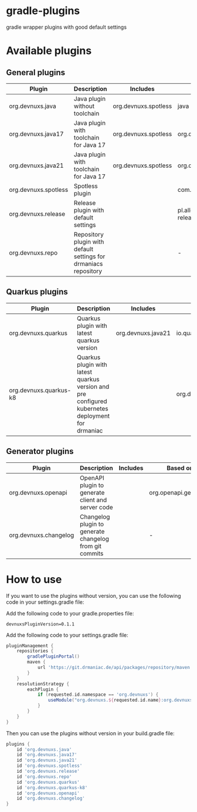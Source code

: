 # gradle-plugins

gradle wrapper plugins with good default settings

# Available plugins
## General plugins
| Plugin | Description | Includes | Based on |
| ------ | ----------- | -------- | -------- |
| org.devnuxs.java | Java plugin without toolchain | org.devnuxs.spotless | java |
| org.devnuxs.java17 | Java plugin with toolchain for Java 17 | org.devnuxs.spotless | org.devnuxs.java |
| org.devnuxs.java21 | Java plugin with toolchain for Java 17 | org.devnuxs.spotless | org.devnuxs.java |
| org.devnuxs.spotless | Spotless plugin | | com.diffplug.spotless |
| org.devnuxs.release | Release plugin with default settings | | pl.allegro.tech.build.axion-release |
| org.devnuxs.repo | Repository plugin with default settings for drmaniacs repository | | - |

## Quarkus plugins
| Plugin | Description | Includes | Based on |
| ------ | ----------- | -------- | -------- |
| org.devnuxs.quarkus | Quarkus plugin with latest quarkus version | org.devnuxs.java21 | io.quarkus |
| org.devnuxs.quarkus-k8 | Quarkus plugin with latest quarkus version and pre configured kubernetes deployment for drmaniac | | org.devnuxs.quarkus |

## Generator plugins
| Plugin | Description | Includes | Based on |
| ------ | ----------- | -------- | -------- |
| org.devnuxs.openapi | OpenAPI plugin to generate client and server code | | org.openapi.generator |
| org.devnuxs.changelog | Changelog plugin to generate changelog from git commits | | - |



# How to use

If you want to use the plugins without version, you can use the following code in your settings.gradle file:

Add the following code to your gradle.properties file:
```properties (gradle.properties)
devnuxsPluginVersion=0.1.1
```

Add the following code to your settings.gradle file:
```groovy (settings.gradle)
pluginManagement {
    repositories {
        gradlePluginPortal()
        maven {
            url 'https://git.drmaniac.de/api/packages/repository/maven'
        }
    }
    resolutionStrategy {
        eachPlugin {
            if (requested.id.namespace == 'org.devnuxs') {
                useModule("org.devnuxs.${requested.id.name}:org.devnuxs.${requested.id.name}.gradle.plugin:${devnuxsPluginVersion}")
            }
        }
    }
}
```

Then you can use the plugins without version in your build.gradle file:
```groovy (build.gradle)
plugins {
    id 'org.devnuxs.java'
    id 'org.devnuxs.java17'
    id 'org.devnuxs.java21'
    id 'org.devnuxs.spotless'
    id 'org.devnuxs.release'
    id 'org.devnuxs.repo'
    id 'org.devnuxs.quarkus'
    id 'org.devnuxs.quarkus-k8'
    id 'org.devnuxs.openapi'
    id 'org.devnuxs.changelog'
}
```
